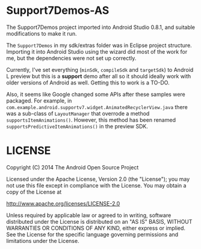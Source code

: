 Support7Demos-AS
================

The Support7Demos project imported into Android Studio 0.8.1, and suitable modifications to make it run.

The `Support7Demos` in my sdk/extras folder was in Eclipse project structure. Importing it into Android Studio using the wizard did most of the work for me, but the dependencies were not set up correctly.

Currently, I've set everything (`minSdk`, `compileSdk` and `targetSdk`) to Android L preview but this is a __support__ demo after all so it should ideally work with older versions of Android as well. Getting this to work is a TO-DO.

Also, it seems like Google changed some APIs after these samples were packaged. For example, in `com.example.android.supportv7.widget.AnimatedRecyclerView.java` there was a sub-class of `LayoutManager` that overrode a method `supportsItemAnimations()`. However, this method has been renamed `supportsPredictiveItemAnimations()` in the preview SDK.


LICENSE
========

 Copyright (C) 2014 The Android Open Source Project

 Licensed under the Apache License, Version 2.0 (the "License");
 you may not use this file except in compliance with the License.
 You may obtain a copy of the License at

 http://www.apache.org/licenses/LICENSE-2.0

 Unless required by applicable law or agreed to in writing, software
 distributed under the License is distributed on an "AS IS" BASIS,
 WITHOUT WARRANTIES OR CONDITIONS OF ANY KIND, either express or implied.
 See the License for the specific language governing permissions and
 limitations under the License.
